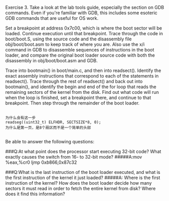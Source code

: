 Exercise 3. Take a look at the lab tools guide, especially the section on GDB commands. Even if you're familiar with GDB, this includes some esoteric GDB commands that are useful for OS work.

Set a breakpoint at address 0x7c00, which is where the boot sector will be loaded. Continue execution until that breakpoint. Trace through the code in boot/boot.S, using the source code and the disassembly file obj/boot/boot.asm to keep track of where you are. Also use the x/i command in GDB to disassemble sequences of instructions in the boot loader, and compare the original boot loader source code with both the disassembly in obj/boot/boot.asm and GDB.

Trace into bootmain() in boot/main.c, and then into readsect(). Identify the exact assembly instructions that correspond to each of the statements in readsect(). Trace through the rest of readsect() and back out into bootmain(), and identify the begin and end of the for loop that reads the remaining sectors of the kernel from the disk. Find out what code will run when the loop is finished, set a breakpoint there, and continue to that breakpoint. Then step through the remainder of the boot loader.
```

为什么会有这一步
readseg((uint32_t) ELFHDR, SECTSIZE*8, 0);
为什么是第一页，是8个扇区而不是一个简单的头部


```
Be able to answer the following questions:

###Q:At what point does the processor start executing 32-bit code? What exactly causes the switch from 16- to 32-bit mode?
#####A:mov %eax,%cr0  ljmp $0xb866,$0x87c32

###Q:What is the last instruction of the boot loader executed, and what is the first instruction of the kernel it just loaded?
#####A:
Where is the first instruction of the kernel?
How does the boot loader decide how many sectors it must read in order to fetch the entire kernel from disk? Where does it find this information?
